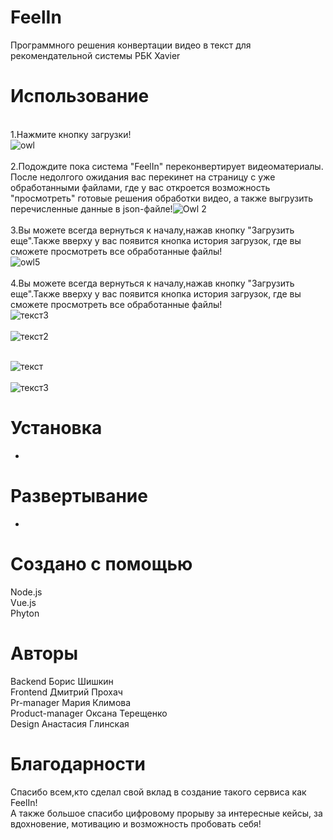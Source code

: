 # FeelIn
Программного решения конвертации видео в текст для рекомендательной системы РБК Xavier
# Использование
<br>1.Нажмите кнопку загрузки!
<br>![owl](https://user-images.githubusercontent.com/75037261/144600116-fb918ddd-ed7f-4869-b3bf-20cf93a53197.PNG)<br><br>
2.Подождите пока система "FeelIn" переконвертирует видеоматериалы. После недолгого ожидания вас перекинет на страницу с уже обработанными файлами, где у вас откроется возможность "просмотреть" готовые решения обработки видео, а также выгрузить перечисленные данные в json-файле!![Owl 2](https://user-images.githubusercontent.com/75037261/144598322-f499e7f2-cf47-4c91-94e1-bcdcbd87d4a0.PNG)
<br><br>
3.Вы можете всегда вернуться к началу,нажав кнопку "Загрузить еще".Также вверху у вас появится кнопка история загрузок, где вы сможете просмотреть все обработанные файлы!
<br>![owl5](https://user-images.githubusercontent.com/75037261/144600858-4c4f07ef-a9a6-4c84-bdc8-78a2f70110e9.PNG)
<br><br>
4.Вы можете всегда вернуться к началу,нажав кнопку "Загрузить еще".Также вверху у вас появится кнопка история загрузок, где вы сможете просмотреть все обработанные файлы!
<br>![текст3](https://user-images.githubusercontent.com/75037261/144616276-7fd95dcf-417d-463f-89a4-db0d675a7e3c.PNG)<br>
<br>![текст2](https://user-images.githubusercontent.com/75037261/144616874-17604c3f-a3c9-4972-82e1-3449db8bf8bd.PNG)<br>


<br>![текст](https://user-images.githubusercontent.com/75037261/144616612-aa1bb7eb-2812-4edf-8e1a-d9816a34a19c.PNG)<br>
<br>![текст3](https://user-images.githubusercontent.com/75037261/144616276-7fd95dcf-417d-463f-89a4-db0d675a7e3c.PNG)<br>

# Установка
-
# Развертывание
-
# Создано с помощью
Node.js <br>
Vue.js <br>
Phyton <br>
# Авторы
Backend Борис Шишкин<br>
Frontend Дмитрий Прохач<br>
Pr-manager Мария Климова<br>
Product-manager Оксана Терещенко<br>
Design Анастасия Глинская
# Благодарности
Спасибо всем,кто сделал свой вклад в создание такого сервиса как FeelIn!<br>
А также большое спасибо цифровому прорыву за интересные кейсы, за вдохновение, мотивацию и возможность пробовать себя!
